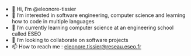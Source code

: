 - 👋 Hi, I’m @eleonore-tissier
- 👀 I’m interested in software engineering, computer science and learning how to code in multiple languages
- 🌱 I’m currently learning computer science at an engineering school called ESEO
- 💞️ I’m looking to collaborate on software projects
- 📫 How to reach me : eleonore.tissier@reseau.eseo.fr

<!---
eleonore-tissier/eleonore-tissier is a ✨ special ✨ repository because its `README.md` (this file) appears on your GitHub profile.
You can click the Preview link to take a look at your changes.
--->

